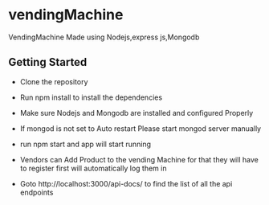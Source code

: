 # vendingMachine
VendingMachine Made using Nodejs,express js,Mongodb

## Getting Started

- Clone the repository 

- Run npm install to install the dependencies

- Make sure Nodejs and Mongodb are installed and configured Properly 

- If mongod is not set to Auto restart  Please start mongod server manually 

- run npm start and app will start running

- Vendors can Add Product to the vending Machine for that they will have to register first will automatically log them in 

- Goto http://localhost:3000/api-docs/  to find the list of all the api endpoints 
